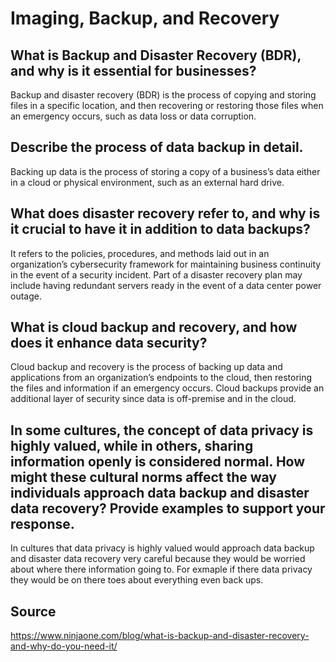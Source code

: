 # Imaging, Backup, and Recovery
## What is Backup and Disaster Recovery (BDR), and why is it essential for businesses?
Backup and disaster recovery (BDR) is the process of copying and storing files in a specific location, and then recovering or restoring those files when an emergency occurs, such as data loss or data corruption.
## Describe the process of data backup in detail.
Backing up data is the process of storing a copy of a business’s data either in a cloud or physical environment, such as an external hard drive.
## What does disaster recovery refer to, and why is it crucial to have it in addition to data backups?
It refers to the policies, procedures, and methods laid out in an organization’s cybersecurity framework for maintaining business continuity in the event of a security incident. Part of a disaster recovery plan may include having redundant servers ready in the event of a data center power outage.
## What is cloud backup and recovery, and how does it enhance data security?
Cloud backup and recovery is the process of backing up data and applications from an organization’s endpoints to the cloud, then restoring the files and information if an emergency occurs. Cloud backups provide an additional layer of security since data is off-premise and in the cloud.
## In some cultures, the concept of data privacy is highly valued, while in others, sharing information openly is considered normal. How might these cultural norms affect the way individuals approach data backup and disaster data recovery? Provide examples to support your response.
In cultures that data privacy is highly valued would approach data backup and disaster data recovery very careful because they would be worried about where there information going to. For exmaple if there data privacy they would be on there toes about everything even back ups.
## Source
https://www.ninjaone.com/blog/what-is-backup-and-disaster-recovery-and-why-do-you-need-it/
